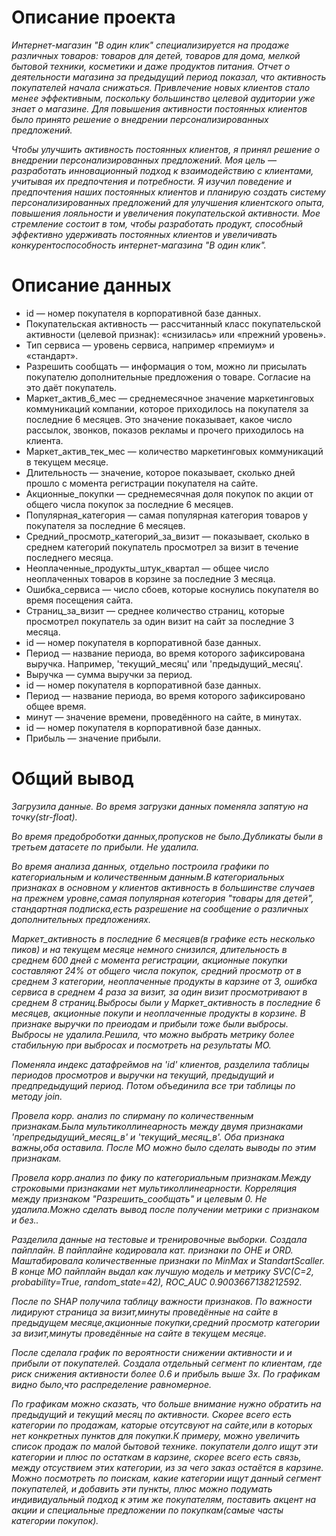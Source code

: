 # Описание проекта

*Интернет-магазин "В один клик" специализируется на продаже различных товаров: товаров для детей, товаров для дома, мелкой бытовой техники, косметики и даже продуктов питания. Отчет о деятельности магазина за предыдущий период показал, что активность покупателей начала снижаться. Привлечение новых клиентов стало менее эффективным, поскольку большинство целевой аудитории уже знает о магазине. Для повышения активности постоянных клиентов было принято решение о внедрении персонализированных предложений.*

*Чтобы улучшить активность постоянных клиентов, я принял решение о внедрении персонализированных предложений. Моя цель — разработать инновационный подход к взаимодействию с клиентами, учитывая их предпочтения и потребности. Я изучил поведение и предпочтения наших постоянных клиентов и планирую создать систему персонализированных предложений для улучшения клиентского опыта, повышения лояльности и увеличения покупательской активности. Мое стремление состоит в том, чтобы разработать продукт, способный эффективно удерживать постоянных клиентов и увеличивать конкурентоспособность интернет-магазина "В один клик".*

# Описание данных

 - id — номер покупателя в корпоративной базе данных.
 - Покупательская активность — рассчитанный класс покупательской активности (целевой признак): «снизилась» или «прежний уровень».
 - Тип сервиса — уровень сервиса, например «премиум» и «стандарт».
 - Разрешить сообщать — информация о том, можно ли присылать покупателю дополнительные предложения о товаре. Согласие на это даёт покупатель.
 - Маркет_актив_6_мес — среднемесячное значение маркетинговых коммуникаций компании, которое приходилось на покупателя за последние 6 месяцев. Это значение показывает, какое число рассылок, звонков, показов рекламы и прочего приходилось на клиента.
 - Маркет_актив_тек_мес — количество маркетинговых коммуникаций в текущем месяце.
 - Длительность — значение, которое показывает, сколько дней прошло с момента регистрации покупателя на сайте.
 - Акционные_покупки — среднемесячная доля покупок по акции от общего числа покупок за последние 6 месяцев.
 - Популярная_категория — самая популярная категория товаров у покупателя за последние 6 месяцев.
 - Средний_просмотр_категорий_за_визит — показывает, сколько в среднем категорий покупатель просмотрел за визит в течение последнего месяца.
 - Неоплаченные_продукты_штук_квартал — общее число неоплаченных товаров в корзине за последние 3 месяца.
 - Ошибка_сервиса — число сбоев, которые коснулись покупателя во время посещения сайта.
 - Страниц_за_визит — среднее количество страниц, которые просмотрел покупатель за один визит на сайт за последние 3 месяца.
 - id — номер покупателя в корпоративной базе данных.
 - Период — название периода, во время которого зафиксирована выручка. Например, 'текущий_месяц' или 'предыдущий_месяц'.
 - Выручка — сумма выручки за период.
 - id — номер покупателя в корпоративной базе данных.
 - Период — название периода, во время которого зафиксировано общее время.
 - минут — значение времени, проведённого на сайте, в минутах.
 - id — номер покупателя в корпоративной базе данных.
 - Прибыль — значение прибыли.

# Общий вывод

*Загрузила данные. Во время загрузки данных поменяла запятую на точку(str-float).*

*Во время предоброботки данных,пропусков не было.Дубликаты были в третьем датасете по прибыли. Не удалила.*

*Во время анализа данных, отдельно построила графики по категориальным и количественным данным.В категориальных признаках в основном у клиентов активность в большинстве случаев на прежнем уровне,самая популярная котегория "товары для детей", стандартная подписка,есть разрешение на сообщение о различных дополнительных предложениях.*

*Маркет_активность в последние 6 месяцев(в графике есть несколько пиков) и на текущем месяце немного снизился, длительность в среднем 600 дней с момента регистрации, акционные покупки составляют 24% от общего числа покупок, средний просмотр от в среднем 3 категории, неоплаченные продукты в карзине от 3, ошибка сервиса в среднем 4 раза за визит, за один визит просмотривают в среднем 8 страниц.Выбросы были у Маркет_активность в последние 6 месяцев, акционные покупи и неоплаченные продукты в корзине. В признаке выручки по преиодам и прибыли тоже были выбросы. Выбросы не удалила.Решила, что можно выбрать метрику более стабильную при выбросах и посмотреть на результаты МО.*

*Поменяла индекс датафреймов на 'id' клиентов, разделила таблицы периодов просмотров и выручки на текущий, предыдущий и предпредыдущий период. Потом объединила все три таблицы по методу join.*

*Провела корр. анализ по спирману по количественным признакам.Была мультиколлинеарность между двумя признаками 'препредыдущий_месяц_в' и 'текущий_месяц_в'. Оба признака важны,оба оставила. После МО можно было сделать выводы по этим признакам.*

*Провела корр.анализ по фику по категориальным признакам.Между строковыми признаками нет мультиколлинеарности. Корреляция между признаком "Разрешить_сообщать" и целевым 0. Не удалила.Можно сделать вывод после получении метрики с признаком и без..*

*Разделила данные на тестовые и тренировочные выборки. Создала пайплайн. В пайплайне кодировала кат. признаки по OHE и ORD. Маштабировала количественные признаки по MinMax и StandartScaller. В конце МО пайплайн выдал как лучшую модель и метрику SVC(C=2, probability=True, random_state=42), ROC_AUC 0.9003667138212592.*

*После по SHAP получила таблицу важности признаков. По важности лидируют страница за визит,минуты проведённые на сайте в предыдущем месяце,акционные покупки,средний просмотр категории за визит,минуты проведённые на сайте в текущем месяце.*

*После сделала график по вероятности снижении активности и и прибыли от покупателей. Создала отдельный сегмент по клиентам, где риск снижения активности более 0.6 и прибыль выше 3х. По графикам видно было,что распределение равномерное.*

*По графикам можно сказать, что больше внимание нужно обратить на предыдущий и текущий месяц по активности. Скорее всего есть категории по продажам, каторые отсутсвуют на сайте,или в которых нет конкретных пунктов для покупки.К примеру, можно увеличить список продаж по малой бытовой технике. покупатели долго ищут эти категории и плюс по остаткам в карзине, скорее всего есть связь, между отсуствием этих категории, из за чего заказ остаётся в карзине. Можно посмотреть по поискам, какие категории ищут данный сегмент покупателей, и добавить эти пункты, плюс можно подумать индивидуальный подход к этим же покупателям, поставить акцент на акции и специальные предложении по покупкам(самые часты категории покупок).*
